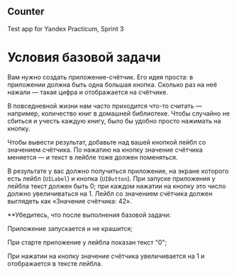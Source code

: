 ## Counter
Test app for Yandex Practicum, Sprint 3

# Условия базовой задачи

Вам нужно создать приложение-счётчик. Его идея проста: в приложении должна быть одна большая кнопка. Сколько раз на неё нажали — такая цифра и отображается на счётчике.

В повседневной жизни нам часто приходится что-то считать — например, количество книг в домашней библиотеке. Чтобы случайно не сбиться и учесть каждую книгу, было бы удобно просто нажимать на кнопку.

Чтобы вывести результат, добавьте над вашей кнопкой лейбл со значением счётчика. По нажатию на кнопку значение счётчика меняется — и текст в лейбле тоже должен поменяться.

В результате у вас должно получиться приложение, на экране которого есть лейбл (`UILabel`) и кнопка (`UIButton`). При запуске приложения у лейбла текст должен быть 0; при каждом нажатии на кнопку это число должно увеличиваться на 1. Лейбл со значением счётчика должен выглядеть как «Значение счётчика: 42».


**Убедитесь, что после выполнения базовой задачи:

Приложение запускается и не крашится;

При старте приложение у лейбла показан текст "0";

При нажатии на кнопку значение счётчика увеличивается на 1 и отображается в тексте лейбла.

